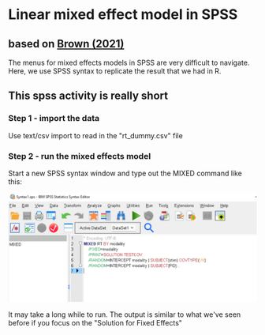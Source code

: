 # Linear mixed effect model in SPSS
## based on [Brown (2021)](https://doi.org/10.1177%2F2515245920960351)  


The menus for mixed effects models in SPSS are very difficult to navigate. Here, we use SPSS syntax to replicate the result that we had in R.

## This spss activity is really short  

### Step 1 - import the data
Use text/csv import to read in the "rt_dummy.csv" file

### Step 2 - run the mixed effects model
Start a new SPSS syntax window and type out the MIXED command like this:

![mixed syntax](../images/spss-mixed-syntax.png)


It may take a long while to run. The output is similar to what we've seen before if you focus on the "Solution for Fixed Effects"